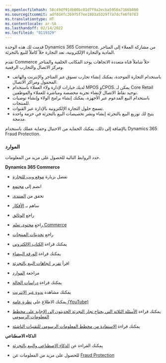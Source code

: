 ```yaml
---
ms.openlocfilehash: 58c49df91db00bc01d7f9a2ecba5956a7166b860
ms.sourcegitcommit: adf8d4fc269f5f7ee1803a5329f7a7dcfe6f8783
ms.translationtype: HT
ms.contentlocale: ar-SA
ms.lasthandoff: 02/14/2022
ms.locfileid: "8119329"
---
```

قدمت لك هذه الوحدة Dynamics 365 Commerce. من مشاركة العملاء إلى المتاجر المادية والتجارة الإلكترونية، تعد التجارة حلاً كاملاً للبيع بالتجزئة.

تقدم Commerce حلاً شاملاً قناة متعددة الاتجاهات يوحد المكاتب الخلفية والمتاجر ومركز الاتصال والتجارب الرقمية.

- باستخدام التجارة الموحدة، يمكنك إنشاء تجارب تسوق عبر المتاجر والإنترنت والهاتف المحمول ومراكز الاتصال.
- لديك خيارات لإدارة ولاء العملاء باستخدام MPOS وCPOS. يمكن لـ Core Retail توحيد نقاط الاتصال لإنشاء تجربة مخصصة ومباشرة للعملاء والموظفين.
- باستخدام البيع المدعوم عبر الأجهزة، يمكنك إنشاء برامج الولاء وإنشاء توصيات للمنتجات.
- تسمح حلول التجارة الإلكترونية بالإدارة عبر القنوات.
- يتيح لك توزيع البيع بالتجزئة إنشاء ونشر تخصيصات البيع بالتجزئة في حزمة واحدة مدمجة.

بالإضافة إلى ذلك، يمكنك الحماية من الاحتيال وحماية عملك باستخدام Dynamics 365 Fraud Protection.


### <a name="resources"></a>الموارد
حدد الروابط التالية للحصول على مزيد من المعلومات.

**Dynamics 365 Commerce**

- تفضل بزيارة [موقع ويب للتجارة](https://dynamics.microsoft.com/commerce/overview/?azure-portal=true)

- انضم إلى [مجتمع](https://community.dynamics.com/365/commerce/?azure-portal=true)

- تحقق من [المنتدى](https://community.dynamics.com/365/commerce/f/dynamics-365-commerce-forum/?azure-portal=true)

- ساهم بـ [الأفكار](https://experience.dynamics.com/ideas/categories/?azure-portal=true&forum=e5fbed1c-dfdb-e911-a814-000d3a4f1244&forumName=Dynamics365Commerce)

- راجع [الوثائق](/dynamics365/?azure-portal=true)

- راجع [محتوى تعلم Commerce](/learn/dynamics365/commerce/?azure-portal=true)

- راجع [تحديثات المنتجات](https://dynamics.microsoft.com/business-applications/product-updates/?azure-portal=true)

- يمكنك قراءة [الكتاب الإلكتروني](https://info.microsoft.com/ww-landing-Digital-Transformation-in-Retail-eBook.html/?azure-portal=true)

- يمكنك قراءة [الورقة البيضاء](https://info.microsoft.com/ww-landing-Why-Choose-Dynamics-365-for-Retail-WhitePaper.html/?azure-portal=true)

- اقرأ [تقرير اتجاهات البيع بالتجزئة](https://go.microsoft.com/fwlink//?azure-portal=true&LinkId=2103618&clcid=0x409/)

- مراجعة [الموارد](https://dynamics.microsoft.com/retail/resources/?azure-portal=true)

- يمكنك قراءة [دراسات الحالة](https://go.microsoft.com/fwlink/?azure-portal=true&LinkId=2103715&clcid=0x409/)

- يمكنك مشاهدة [ندوة عبر الإنترنت](https://go.microsoft.com/fwlink/?azure-portal=true&LinkId=2103713&clcid=0x409)

- يمكنك الاطلاع على [نظرة عامة (YouTube)](https://www.youtube.com/embed/VFgUKmMmj_w/?azure-portal=true&autoplay=1&amp;enablejsapi=1&amp;rel=0/)

- يمكنك قراءة [الأسئلة الثلاثة التي يحتاج تجار التجزئة الحديثون إلى الإجابة على مخطط المعلومات الرسومي](https://go.microsoft.com/fwlink/?azure-portal=true&LinkId=864529&clcid=0x409/)

- يمكنك قراءة [الاستفادة من مخطط المعلومات الرسومي للتقنيات الناشئة](https://go.microsoft.com/fwlink/?azure-portal=true&LinkId=864530&clcid=0x409/)

**الذكاء الاصطناعي**

- يمكنك القراءة عن [الذكاء الاصطناعي والبيع بالتجزئة](https://blogs.microsoft.com/blog/2019/09/23/announcing-new-microsoft-dynamics-365-ai-driven-insights-applications-and-our-vision-for-the-future-of-retail/?azure-portal=true)

- للحصول على مزيد من المعلومات عن [Fraud Protection](/dynamics365/fraud-protection/overview/?azure-portal=true)
